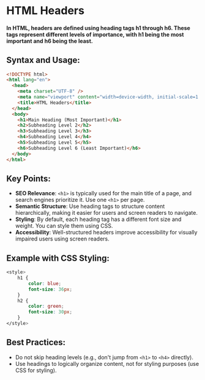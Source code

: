 # HTML Headers

#### In HTML, headers are defined using heading tags h1 through h6. These tags represent different levels of importance, with h1 being the most important and h6 being the least.

## Syntax and Usage:

```html
<!DOCTYPE html>
<html lang="en">
  <head>
    <meta charset="UTF-8" />
    <meta name="viewport" content="width=device-width, initial-scale=1.0" />
    <title>HTML Headers</title>
  </head>
  <body>
    <h1>Main Heading (Most Important)</h1>
    <h2>Subheading Level 2</h2>
    <h3>Subheading Level 3</h3>
    <h4>Subheading Level 4</h4>
    <h5>Subheading Level 5</h5>
    <h6>Subheading Level 6 (Least Important)</h6>
  </body>
</html>
```

## Key Points:

- **SEO Relevance**: `<h1>` is typically used for the main title of a page, and search engines prioritize it. Use one `<h1>` per page.
- **Semantic Structure**: Use heading tags to structure content hierarchically, making it easier for users and screen readers to navigate.
- **Styling**: By default, each heading tag has a different font size and weight. You can style them using CSS.
- **Accessibility**: Well-structured headers improve accessibility for visually impaired users using screen readers.

## Example with CSS Styling:

```css
<style>
    h1 {
        color: blue;
        font-size: 36px;
    }
    h2 {
        color: green;
        font-size: 30px;
    }
</style>

```

## Best Practices:

- Do not skip heading levels (e.g., don't jump from `<h1>` to `<h4>` directly).
- Use headings to logically organize content, not for styling purposes (use CSS for styling).
